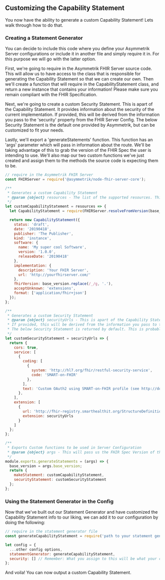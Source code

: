 ## Customizing the Capability Statement
You now have the ability to generate a custom Capability Statement! Lets walk through how to do that. 

### Creating a Statement Generator
You can decide to include this code where you define your Asymmetrik Server configurations or include it in another file and simply require it in. For this purpose we will go with the latter option.

First, we're going to require in the Asymmetrik FHIR Server source code. This will allow us to have access to the class that is responsible for generating the Capability Statement so that we can create our own.
Then we'll create a function that will require in the CapabilityStatement class, and return a new instance that contains your information! Please make sure you remain compliant with the FHIR Specification.

Next, we're going to create a custom Security Statement. This is apart of the Capability Statement. It provides information about the security of the current implementation. 
If provided, this will be derived from the information you pass to the 'security' property from the FHIR Server Config.
The below Security Statement is the default one provided by Asymmetrik, but can be customized to fit your needs. 

Lastly, we'll export a 'generateStatements' function. This function has an 'args' parameter which will pass in information about the route. We'll be taking advantage of this to grab the version of the FHIR Spec the user is intending to use.
We'll also map our two custom functions we've just created and assign them to the methods the source code is expecting them to be.

```javascript
// require in the Asymmetrik FHIR Server
const FHIRServer = require('@asymmetrik/node-fhir-server-core');

/**
 * Generates a custom Capability Statement
 * @param {object} resources - The list of the supported resources. This is taken from supported Profiles declared in the FHIR Server config.
 */
let customCapabilityStatement = resources => {
  let CapabilityStatement = require(FHIRServer.resolveFromVersion(base_version, 'CapabilityStatement'));

  return new CapabilityStatement({
    status: 'draft',
    date: '20190418',
    publisher: 'The Publisher',
    kind: 'instance',
    software: {
      name: 'My super cool Software',
      version: '1.0.0',
      releaseDate: '20190418'
    },
    implementation: {
      description: 'Your FHIR Server',
      url: 'http://yourfhirserver.com/'
    },
    fhirVersion: base_version.replace(/_/g, '.'),
    acceptUnknown: 'extensions',
    format: ['application/fhir+json']
  });
};

/**
 * Generates a custom Security Statement
 * @param {object} securityUrls - This is apart of the Capability Statement. It provides information about the Security of the current implementation.
 * If provided, this will be derived from the information you pass to the 'Security' property from the FHIR Server Config.
 * The below Security Statement is returned by default. This is probably only a place holder for now.
 */
let customSecurityStatement = securityUrls => {
  return {
    cors: true,
    service: [
      {
        coding: [
          {
            system: 'http://hl7.org/fhir/restful-security-service',
            code: 'SMART-on-FHIR'
          },
        ],
        text: 'Custom OAuth2 using SMART-on-FHIR profile (see http://docs.smarthealthit.org)'
      },
    ],
    extension: [
      {
        url: 'http://fhir-registry.smarthealthit.org/StructureDefinition/oauth-uris',
        extension: securityUrls
      }
    ]
  };
};

/**
 * Exports Custom functions to be used in Server Configuration
 * @param {object} args - This will pass us the FHIR Spec Version of the Capability Statement. This comes from the route you're hitting.
 */
module.exports.generateStatements = (args) => {
  base_version = args.base_version;
  return {
    makeStatement: customCapabilityStatement,
    securityStatement: customSecurityStatement
  };
};
```

### Using the Statement Generator in the Config
Now that we've built out our Statement Generator and have customized the Capability Statement info to our liking, we can add it to our configuration by doing the following: 
```javascript
// require in the statement generator file
const generateCapabilityStatement = require('path to your statement generator file').generateStatements;

let config = {
  ...other config options,
  statementGenerator: generateCapabilityStatement,
  security: [] // Remember: What you assign to this will be what your custom security statement will use. Omitting this entirely will not output any security information. Leaving it blank, like it is here, will output the default info we have in the above 'customSecurityStatement' function.
};
```

And voila! You can now output a custom Capability Statement.